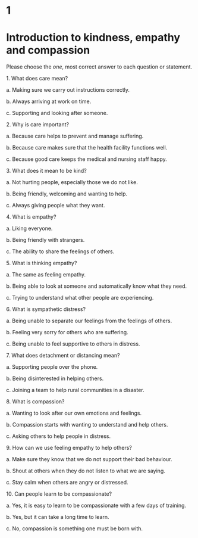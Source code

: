 # 1

# Introduction to kindness, empathy and compassion

Please choose the *one*, most correct answer to each question or statement.

1\. What does care mean?

a\. Making sure we carry out instructions correctly.

b\. Always arriving at work on time.

c\. Supporting and looking after someone.

2\. Why is care important?

a\. Because care helps to prevent and manage suffering.

b\. Because care makes sure that the health facility functions well.

c\. Because good care keeps the medical and nursing staff happy.

3\. What does it mean to be kind?

a\. Not hurting people, especially those we do not like.

b\. Being friendly, welcoming and wanting to help.

c\. Always giving people what they want.

4\. What is empathy?

a\. Liking everyone.

b\. Being friendly with strangers.

c\. The ability to share the feelings of others.

5\. What is thinking empathy?

a\. The same as feeling empathy.

b\. Being able to look at someone and automatically know what they need.

c\. Trying to understand what other people are experiencing.

6\. What is sympathetic distress?

a\. Being unable to separate our feelings from the feelings of others.

b\. Feeling very sorry for others who are suffering.

c\. Being unable to feel supportive to others in distress.

7\. What does detachment or distancing mean?

a\. Supporting people over the phone.

b\. Being disinterested in helping others.

c\. Joining a team to help rural communities in a disaster.

8\. What is compassion?

a\. Wanting to look after our own emotions and feelings.

b\. Compassion starts with wanting to understand and help others.

c\. Asking others to help people in distress.

9\. How can we use feeling empathy to help others?

a\. Make sure they know that we do not support their bad behaviour.

b\. Shout at others when they do not listen to what we are saying.

c\. Stay calm when others are angry or distressed.

10\. Can people learn to be compassionate?

a\. Yes, it is easy to learn to be compassionate with a few days of training.

b\. Yes, but it can take a long time to learn.

c\. No, compassion is something one must be born with.
